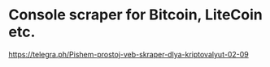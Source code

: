 # Console scraper for Bitcoin, LiteCoin etc.
https://telegra.ph/Pishem-prostoj-veb-skraper-dlya-kriptovalyut-02-09
